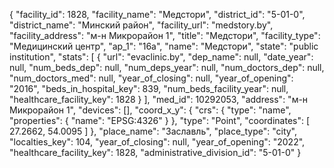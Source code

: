 {
    "facility_id": 1828,
    "facility_name": "Медстори",
    "district_id": "5-01-0",
    "district_name": "Минский район",
    "facility_url": "medstory.by",
    "facility_address": "м-н Микрорайон 1",
    "title": "Медстори",
    "facility_type": "Медицинский центр",
    "ap_1": "16а",
    "name": "Медстори",
    "state": "public institution",
    "stats": [
        {
            "url": "evaclinic.by",
            "dep_name": null,
            "date_year": null,
            "num_beds_dep": null,
            "num_deps_year": null,
            "num_doctors_dep": null,
            "num_doctors_med": null,
            "year_of_closing": null,
            "year_of_opening": "2016",
            "beds_in_hospital_key": 839,
            "num_beds_facility_year": null,
            "healthcare_facility_key": 1828
        }
    ],
    "med_id": 10292053,
    "address": "м-н Микрорайон 1",
    "devices": [],
    "coord_x_y": {
        "crs": {
            "type": "name",
            "properties": {
                "name": "EPSG:4326"
            }
        },
        "type": "Point",
        "coordinates": [
            27.2662,
            54.0095
        ]
    },
    "place_name": "Заславль",
    "place_type": "city",
    "localties_key": 104,
    "year_of_closing": null,
    "year_of_opening": "2022",
    "healthcare_facility_key": 1828,
    "administrative_division_id": "5-01-0"
}